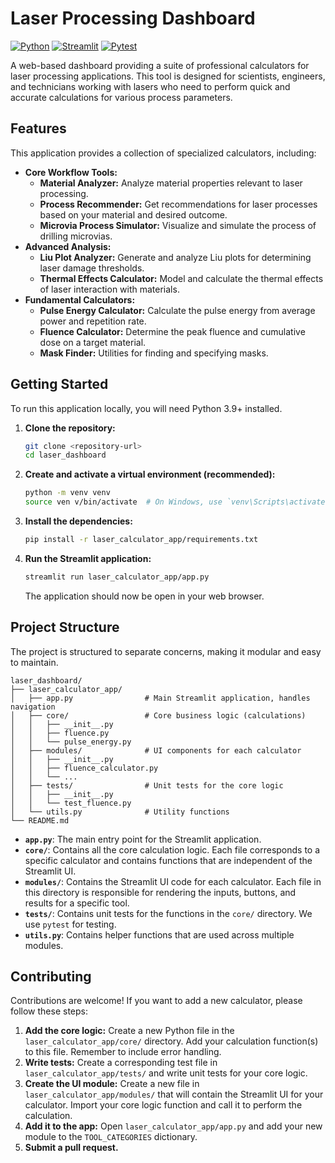 # Laser Processing Dashboard

[![Python](https://img.shields.io/badge/Python-3.9+-blue.svg)](https://www.python.org/downloads/)
[![Streamlit](https://img.shields.io/badge/Streamlit-1.36.0-red.svg)](https://streamlit.io)
[![Pytest](https://img.shields.io/badge/Tests-passing-brightgreen.svg)](https://pytest.org)

A web-based dashboard providing a suite of professional calculators for laser processing applications. This tool is designed for scientists, engineers, and technicians working with lasers who need to perform quick and accurate calculations for various process parameters.

## Features

This application provides a collection of specialized calculators, including:

*   **Core Workflow Tools:**
    *   **Material Analyzer:** Analyze material properties relevant to laser processing.
    *   **Process Recommender:** Get recommendations for laser processes based on your material and desired outcome.
    *   **Microvia Process Simulator:** Visualize and simulate the process of drilling microvias.
*   **Advanced Analysis:**
    *   **Liu Plot Analyzer:** Generate and analyze Liu plots for determining laser damage thresholds.
    *   **Thermal Effects Calculator:** Model and calculate the thermal effects of laser interaction with materials.
*   **Fundamental Calculators:**
    *   **Pulse Energy Calculator:** Calculate the pulse energy from average power and repetition rate.
    *   **Fluence Calculator:** Determine the peak fluence and cumulative dose on a target material.
    *   **Mask Finder:** Utilities for finding and specifying masks.

## Getting Started

To run this application locally, you will need Python 3.9+ installed.

1.  **Clone the repository:**
    ```bash
    git clone <repository-url>
    cd laser_dashboard
    ```

2.  **Create and activate a virtual environment (recommended):**
    ```bash
    python -m venv venv
    source ven v/bin/activate  # On Windows, use `venv\Scripts\activate`
    ```

3.  **Install the dependencies:**
    ```bash
    pip install -r laser_calculator_app/requirements.txt
    ```

4.  **Run the Streamlit application:**
    ```bash
    streamlit run laser_calculator_app/app.py
    ```
    The application should now be open in your web browser.

## Project Structure

The project is structured to separate concerns, making it modular and easy to maintain.

```
laser_dashboard/
├── laser_calculator_app/
│   ├── app.py                # Main Streamlit application, handles navigation
│   ├── core/                 # Core business logic (calculations)
│   │   ├── __init__.py
│   │   ├── fluence.py
│   │   └── pulse_energy.py
│   ├── modules/              # UI components for each calculator
│   │   ├── __init__.py
│   │   ├── fluence_calculator.py
│   │   └── ...
│   ├── tests/                # Unit tests for the core logic
│   │   ├── __init__.py
│   │   └── test_fluence.py
│   └── utils.py              # Utility functions
└── README.md
```

*   **`app.py`**: The main entry point for the Streamlit application.
*   **`core/`**: Contains all the core calculation logic. Each file corresponds to a specific calculator and contains functions that are independent of the Streamlit UI.
*   **`modules/`**: Contains the Streamlit UI code for each calculator. Each file in this directory is responsible for rendering the inputs, buttons, and results for a specific tool.
*   **`tests/`**: Contains unit tests for the functions in the `core/` directory. We use `pytest` for testing.
*   **`utils.py`**: Contains helper functions that are used across multiple modules.

## Contributing

Contributions are welcome! If you want to add a new calculator, please follow these steps:

1.  **Add the core logic:** Create a new Python file in the `laser_calculator_app/core/` directory. Add your calculation function(s) to this file. Remember to include error handling.
2.  **Write tests:** Create a corresponding test file in `laser_calculator_app/tests/` and write unit tests for your core logic.
3.  **Create the UI module:** Create a new file in `laser_calculator_app/modules/` that will contain the Streamlit UI for your calculator. Import your core logic function and call it to perform the calculation.
4.  **Add it to the app:** Open `laser_calculator_app/app.py` and add your new module to the `TOOL_CATEGORIES` dictionary.
5.  **Submit a pull request.**
